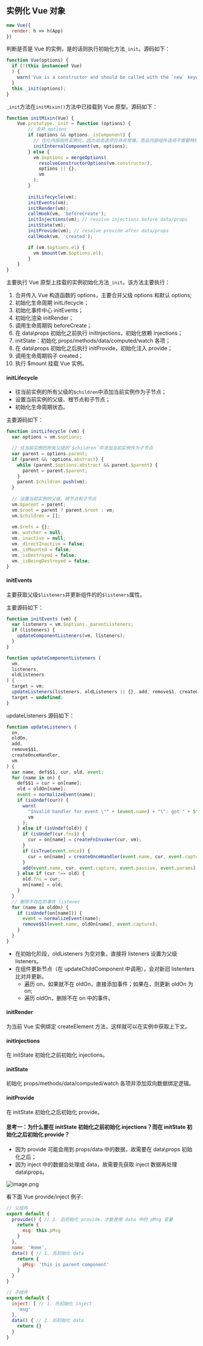 ## 实例化 Vue 对象

```js
new Vue({
  render: h => h(App)
})
```

判断是否是 Vue 的实例，是的话则执行初始化方法`_init`。源码如下：

```js
function Vue(options) {
  if (!(this instanceof Vue)
  ) {
    warn('Vue is a constructor and should be called with the `new` keyword');
  }
  this._init(options);
}
```

`_init`方法在`initMixin()`方法中已挂载到 Vue 原型。源码如下：

```js
function initMixin(Vue) {
    Vue.prototype._init = function (options) {
        // 合并 options
        if (options && options._isComponent) {
      	  // 优化内部组件实例化，因为动态选项合并非常慢，而且内部组件选项不需要特殊处理。
          initInternalComponent(vm, options);
        } else {
          vm.$options = mergeOptions(
            resolveConstructorOptions(vm.constructor),
            options || {},
            vm
          );
        }
        
        initLifecycle(vm);
        initEvents(vm);
        initRender(vm);
        callHook(vm, 'beforeCreate');
        initInjections(vm); // resolve injections before data/props
        initState(vm);
        initProvide(vm); // resolve provide after data/props
        callHook(vm, 'created');

        if (vm.$options.el) {
          vm.$mount(vm.$options.el);
        }
    }
}
```

主要执行 Vue 原型上挂载的实例初始化方法`_init`。该方法主要执行：

1. 合并传入 Vue 构造函数的 options，主要合并父级 options 和默认 options;
2. 初始化生命周期 initLifecycle；
3. 初始化事件中心 initEvents；
4. 初始化渲染 initRender；
5. 调用生命周期钩 beforeCreate；
6. 在 data\props 初始化之前执行 initInjections，初始化依赖 injections；
7. initState：初始化 props/methods/data/computed/watch 各项；
8. 在 data\props 初始化之后执行 initProvide，初始化注入 provide；
9. 调用生命周期钩子 created；
10. 执行 $mount 挂载 Vue 实例。

#### initLifecycle

- 往当前实例的所有父级的`$children`中添加当前实例作为子节点；
- 设置当前实例的父级、根节点和子节点；
- 初始化生命周期状态。

主要源码如下：

```js
function initLifecycle (vm) {
  var options = vm.$options;

  // 往当前实例的所有父级的`$children`中添加当前实例作为子节点
  var parent = options.parent;
  if (parent && !options.abstract) {
    while (parent.$options.abstract && parent.$parent) {
      parent = parent.$parent;
    }
    parent.$children.push(vm);
  }
    
  // 设置当前实例的父级、根节点和子节点
  vm.$parent = parent;
  vm.$root = parent ? parent.$root : vm;
  vm.$children = [];
  
  vm.$refs = {};
  vm._watcher = null;
  vm._inactive = null;
  vm._directInactive = false;
  vm._isMounted = false;
  vm._isDestroyed = false;
  vm._isBeingDestroyed = false;
}
```

#### initEvents

主要获取父级`$listeners`并更新组件的的`$listeners`属性。

主要源码如下：

```js
function initEvents (vm) {
  var listeners = vm.$options._parentListeners;
  if (listeners) {
    updateComponentListeners(vm, listeners);
  }
}

function updateComponentListeners (
  vm,
  listeners,
  oldListeners
) {
  target = vm;
  updateListeners(listeners, oldListeners || {}, add, remove$1, createOnceHandler, vm);
  target = undefined;
}
```

updateListeners 源码如下：

```js
function updateListeners (
  on,
  oldOn,
  add,
  remove$$1,
  createOnceHandler,
  vm
) {
  var name, def$$1, cur, old, event;
  for (name in on) {
    def$$1 = cur = on[name];
    old = oldOn[name];
    event = normalizeEvent(name);
    if (isUndef(cur)) {
      warn(
        "Invalid handler for event \"" + (event.name) + "\": got " + String(cur),
        vm
      );
    } else if (isUndef(old)) {
      if (isUndef(cur.fns)) {
        cur = on[name] = createFnInvoker(cur, vm);
      }
      if (isTrue(event.once)) {
        cur = on[name] = createOnceHandler(event.name, cur, event.capture);
      }
      add(event.name, cur, event.capture, event.passive, event.params);
    } else if (cur !== old) {
      old.fns = cur;
      on[name] = old;
    }
  }
  // 删除不存在的事件 listener
  for (name in oldOn) {
    if (isUndef(on[name])) {
      event = normalizeEvent(name);
      remove$$1(event.name, oldOn[name], event.capture);
    }
  }
}
```

- 在初始化阶段，oldListeners 为空对象，直接将 listeners 设置为父级 listeners。
- 在组件更新节点（在 updateChildComponent 中调用），会对新旧 listenters 比对并更新。
  - 遍历 on，如果就不在 oldOn，直接添加事件；如果在，则更新 oldOn 为 on;
  - 遍历 oldOn，删除不在 on 中的事件。

#### initRender

为当前 Vue 实例绑定 createElement 方法，这样就可以在实例中获取上下文。

#### initInjections

在 initState 初始化之前初始化 injections。

#### initState

初始化 props/methods/data/computed/watch 各项并添加双向数据绑定逻辑。

#### initProvide

在 initState 初始化之后初始化 provide。

#### 思考一：为什么要在 initState 初始化之前初始化 injections？而在 initState 初始化之后初始化 provide？

- 因为 provide 可能会用到 props/data 中的数据，故需要在 data\props 初始化之后；
- 因为 inject 中的数据会处理成 data，故需要先获取 inject 数据再处理 data\props。

![image.png](https://i.loli.net/2021/10/23/zm4sWoqOvNwpbJV.png)

看下面 Vue provide/inject 例子:

```js
// 父组件
export default {
  provide() { // 2. 后初始化 provide，才能使用 data 中的 pMsg 变量
    return {
      msg: this.pMsg
    }
  },
  name: 'Home',
  data() { // 1. 先初始化 data 
    return {
      pMsg: 'this is parent component'
    }
  }
}

// 子组件
export default {
  inject: [ // 1. 先初始化 inject
    'msg'
  ],
  data() { // 2. 后初始化 data
    return {}
  }
}
```

